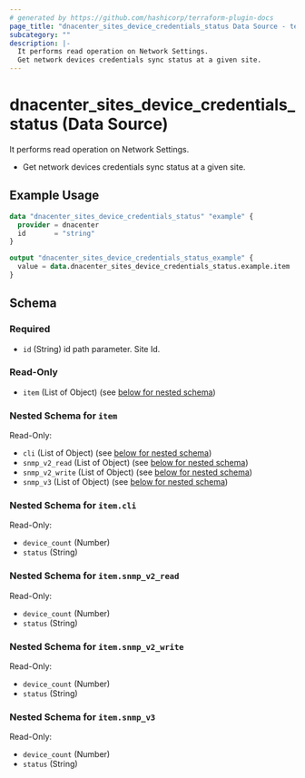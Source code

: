 ```yaml
---
# generated by https://github.com/hashicorp/terraform-plugin-docs
page_title: "dnacenter_sites_device_credentials_status Data Source - terraform-provider-dnacenter"
subcategory: ""
description: |-
  It performs read operation on Network Settings.
  Get network devices credentials sync status at a given site.
---
```


# dnacenter_sites_device_credentials_status (Data Source)

It performs read operation on Network Settings.

- Get network devices credentials sync status at a given site.

## Example Usage

```terraform
data "dnacenter_sites_device_credentials_status" "example" {
  provider = dnacenter
  id       = "string"
}

output "dnacenter_sites_device_credentials_status_example" {
  value = data.dnacenter_sites_device_credentials_status.example.item
}
```

<!-- schema generated by tfplugindocs -->
## Schema

### Required

- `id` (String) id path parameter. Site Id.

### Read-Only

- `item` (List of Object) (see [below for nested schema](#nestedatt--item))

<a id="nestedatt--item"></a>
### Nested Schema for `item`

Read-Only:

- `cli` (List of Object) (see [below for nested schema](#nestedobjatt--item--cli))
- `snmp_v2_read` (List of Object) (see [below for nested schema](#nestedobjatt--item--snmp_v2_read))
- `snmp_v2_write` (List of Object) (see [below for nested schema](#nestedobjatt--item--snmp_v2_write))
- `snmp_v3` (List of Object) (see [below for nested schema](#nestedobjatt--item--snmp_v3))

<a id="nestedobjatt--item--cli"></a>
### Nested Schema for `item.cli`

Read-Only:

- `device_count` (Number)
- `status` (String)


<a id="nestedobjatt--item--snmp_v2_read"></a>
### Nested Schema for `item.snmp_v2_read`

Read-Only:

- `device_count` (Number)
- `status` (String)


<a id="nestedobjatt--item--snmp_v2_write"></a>
### Nested Schema for `item.snmp_v2_write`

Read-Only:

- `device_count` (Number)
- `status` (String)


<a id="nestedobjatt--item--snmp_v3"></a>
### Nested Schema for `item.snmp_v3`

Read-Only:

- `device_count` (Number)
- `status` (String)
